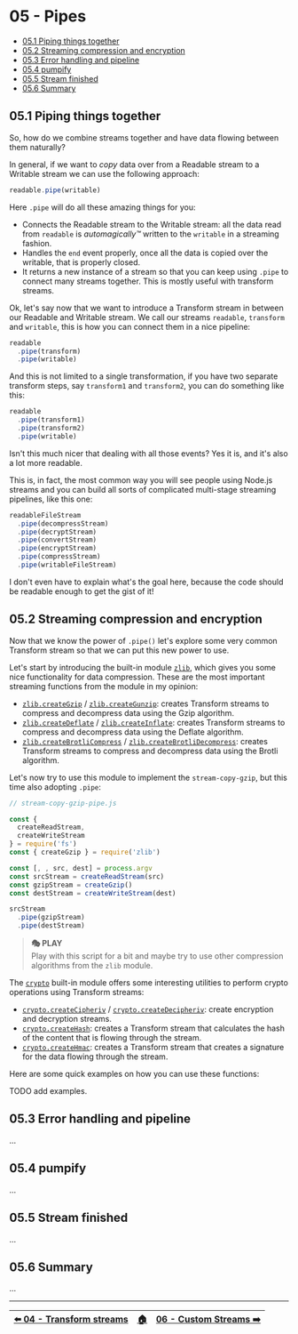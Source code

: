 # 05 - Pipes

- [05.1 Piping things together](#051-piping-things-together)
- [05.2 Streaming compression and encryption](#052-streaming-compression-and-encryption)
- [05.3 Error handling and pipeline](#053-error-handling-and-pipeline)
- [05.4 pumpify](#054-pumpify)
- [05.5 Stream finished](#055-stream-finished)
- [05.6 Summary](056-summary)


## 05.1 Piping things together

So, how do we combine streams together and have data flowing between them naturally?

In general, if we want to *copy* data over from a Readable stream to a Writable stream we can use the following approach:

```javascript
readable.pipe(writable)
```

Here `.pipe` will do all these amazing things for you:

 - Connects the Readable stream to the Writable stream: all the data read from `readable` is *automagically™️* written to the `writable` in a streaming fashion.
 - Handles the `end` event properly, once all the data is copied over the writable, that is properly closed.
 - It returns a new instance of a stream so that you can keep using `.pipe` to connect many streams together. This is mostly useful with transform streams.

Ok, let's say now that we want to introduce a Transform stream in between our Readable and Writable stream. We call our streams `readable`, `transform` and `writable`, this is how you can connect them in a nice pipeline:

```javascript
readable
  .pipe(transform)
  .pipe(writable)
```

And this is not limited to a single transformation, if you have two separate transform steps, say `transform1` and `transform2`, you can do something like this:

```javascript
readable
  .pipe(transform1)
  .pipe(transform2)
  .pipe(writable)
```

Isn't this much nicer that dealing with all those events? Yes it is, and it's also a lot more readable.

This is, in fact, the most common way you will see people using Node.js streams and you can build all sorts of complicated multi-stage streaming pipelines, like this one:

```javascript
readableFileStream
  .pipe(decompressStream)
  .pipe(decryptStream)
  .pipe(convertStream)
  .pipe(encryptStream)
  .pipe(compressStream)
  .pipe(writableFileStream)
```

I don't even have to explain what's the goal here, because the code should be readable enough to get the gist of it!


## 05.2 Streaming compression and encryption

Now that we know the power of `.pipe()` let's explore some very common Transform stream so that we can put this new power to use.

Let's start by introducing the built-in module [`zlib`](https://nodejs.org/api/zlib.html), which gives you some nice functionality for data compression. These are the most important streaming functions from the module in my opinion:

 - [`zlib.createGzip`](https://nodejs.org/api/zlib.html#zlib_zlib_creategzip_options) / [`zlib.createGunzip`](https://nodejs.org/api/zlib.html#zlib_zlib_creategunzip_options): creates Transform streams to compress and decompress data using the Gzip algorithm.
 - [`zlib.createDeflate`](https://nodejs.org/api/zlib.html#zlib_zlib_createdeflate_options) / [`zlib.createInflate`](https://nodejs.org/api/zlib.html#zlib_zlib_createinflate_options): creates Transform streams to compress and decompress data using the Deflate algorithm.
 - [`zlib.createBrotliCompress`](https://nodejs.org/api/zlib.html#zlib_zlib_createbrotlicompress_options) / [`zlib.createBrotliDecompress`](https://nodejs.org/api/zlib.html#zlib_zlib_createbrotlidecompress_options): creates Transform streams to compress and decompress data using the Brotli algorithm.

Let's now try to use this module to implement the `stream-copy-gzip`, but this time also adopting `.pipe`:

```javascript
// stream-copy-gzip-pipe.js

const {
  createReadStream,
  createWriteStream
} = require('fs')
const { createGzip } = require('zlib')

const [, , src, dest] = process.argv
const srcStream = createReadStream(src)
const gzipStream = createGzip()
const destStream = createWriteStream(dest)

srcStream
  .pipe(gzipStream)
  .pipe(destStream)
```

> **🎭 PLAY**  
> Play with this script for a bit and maybe try to use other compression algorithms from the `zlib` module.

The [`crypto`](https://nodejs.org/api/crypto.html) built-in module offers some interesting utilities to perform crypto operations using Transform streams:

 - [`crypto.createCipheriv`](https://nodejs.org/api/crypto.html#crypto_crypto_createcipheriv_algorithm_key_iv_options) / [`crypto.createDecipheriv`](https://nodejs.org/api/crypto.html#crypto_crypto_createdecipheriv_algorithm_key_iv_options): create encryption and decryption streams.
 - [`crypto.createHash`](https://nodejs.org/api/crypto.html#crypto_crypto_createhash_algorithm_options): creates a Transform stream that calculates the hash of the content that is flowing through the stream.
 - [`crypto.createHmac`](https://nodejs.org/api/crypto.html#crypto_crypto_createhmac_algorithm_key_options): creates a Transform stream that creates a signature for the data flowing through the stream.

Here are some quick examples on how you can use these functions:

TODO add examples.


## 05.3 Error handling and pipeline


...


## 05.4 pumpify


...


## 05.5 Stream finished


...


## 05.6 Summary

...


---

| [⬅️ 04 - Transform streams](/04-transform-streams/README.md) | [🏠](/README.md)| [06 - Custom Streams ➡️](/06-custom-streams/README.md)|
|:--------------|:------:|------------------------------------------------:|
